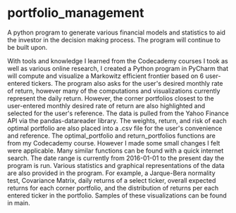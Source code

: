# portfolio_management
A python program to generate various financial models and statistics to aid the investor in the decision making process. The program will continue to be built upon.

With tools and knowledge I learned from the Codecademy courses I took as well as various online research, I created a Python program in PyCharm that will compute and visualize a Markowitz efficient frontier based on 6 user-entered tickers. The program also asks for the user's desired monthly rate of return, however many of the computations and visualizations currently represent the daily return. However, the corner portfolios closest to the user-entered monthly desired rate of return are also highlighted and selected for the user's reference. The data is pulled from the Yahoo Finance API via the pandas-datareader library. The weights, return, and risk of each optimal portfolio are also placed into a .csv file for the user's convenience and reference. The optimal_portfolio and return_portfolios functions are from my Codecademy course. However I made some small changes I felt were applicable. Many similar functions can be found with a quick internet search. The date range is currently from 2016-01-01 to the present day the program is run.
Various statistics and graphical representations of the data are also provided in the program. For example, a Jarque-Bera normality test, Covariance Matrix, daily returns of a select ticker, overall expected returns for each corner portfolio, and the distribution of returns per each entered ticker in the portfolio. Samples of these visualizations can be found in main.
